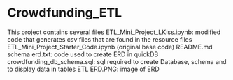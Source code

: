 # Crowdfunding_ETL
This project  contains several files
ETL_Mini_Project_LKiss.ipynb: modified code that generates csv files that are found in the resource files
ETL_Mini_Project_Starter_Code.ipynb (original base code)
README.md
schema erd.txt: code used to create ERD in quickDB
crowdfunding_db_schema.sql: sql required to create Database, schema and to display data in tables
ETL ERD.PNG: image of  ERD
